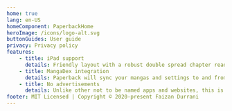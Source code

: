 ```yaml
---
home: true
lang: en-US
homeComponent: PaperbackHome
heroImage: /icons/logo-alt.svg
buttonGuides: User guide
privacy: Privacy policy
features:
    - title: iPad support
      details: Friendly layout with a robust double spread chapter reader for iPad. (iPadOS 13.4+)
    - title: MangaDex integration
      details: Paperback will sync your mangas and settings to and from MangaDex.
    - title: No advertisements
      details: Unlike other not to be named apps and websites, this is a fully ad-free experience.
footer: MIT Licensed | Copyright © 2020-present Faizan Durrani
---
```

